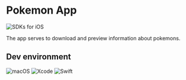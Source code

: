 # Pokemon App

![SDKs for iOS](https://img.shields.io/badge/SDKs%20for%20iOS-16%2B-orange)

The app serves to download and preview information about pokemons.

## Dev environment

![macOS](https://img.shields.io/badge/macOS-14.2-green) ![Xcode](https://img.shields.io/badge/Xcode-15.0-blue) ![Swift](https://img.shields.io/badge/Swift-5.9-red)
